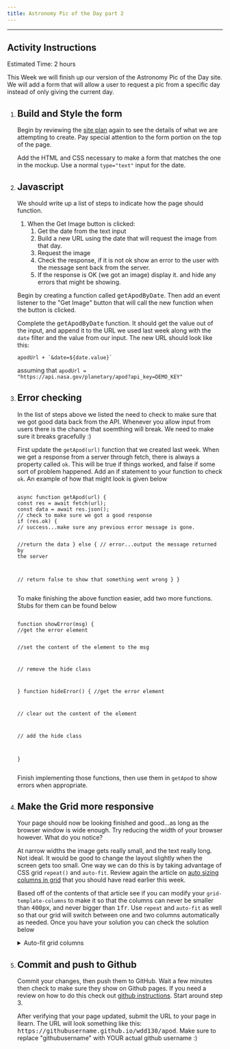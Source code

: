 ```yaml
---
title: Astronomy Pic of the Day part 2
---
```


- - -

<h2>Activity&nbsp;Instructions</h2>
<p>Estimated Time: 2 hours</p>
<p>
This Week we will finish up our version of the Astronomy Pic of the
Day site. We will add a form that will allow a user to request a pic
from a specific day instead of only giving the current day.
</p>
<div class="bigSteps">
<ol >
<li>
<!-- START STEP -->
<h2>Build and Style the form</h2>
<p>
Begin by reviewing the
<a href="apod/site-plan.html">site plan</a> again to see the
details of what we are attempting to create. Pay special attention
to the form portion on the top of the page.
</p>
<p>
Add the HTML and CSS necessary to make a form that matches the one
in the mockup. Use a normal <code>type="text"</code> input for the
date.
</p>

<!-- END STEP -->
</li>
<li>
<!-- START STEP -->
<h2>Javascript</h2>
<p>
We should write up a list of steps to indicate how the page should
function.
</p>
<ol>
<li>
When the Get Image button is clicked:
<ol>
<li>Get the date from the text input</li>
<li>
Build a new URL using the date that will request the image
from that day.
</li>
<li>Request the image</li>
<li>
Check the response, if it is not ok show an error to the
user with the message sent back from the server.
</li>
<li>
If the response is OK (we got an image) display it. and hide
any errors that might be showing.
</li>
</ol>
</li>
</ol>
<p>
Begin by creating a function called <kbd>getApodByDate</kbd>. Then
add an event listener to the "Get Image" button that will call the
new function when the button is clicked.
</p>
<p>
Complete the <kbd>getApodByDate</kbd> function. It should get the
value out of the input, and append it to the URL we used last week
along with the <code>date</code> filter and the value from our
input. The new URL should look like this:
</p>
<pre><code class="lang-js">apodUrl + `&date=${date.value}`</code></pre>
assuming that
<code
>apodUrl =
"https://api.nasa.gov/planetary/apod?api_key=DEMO_KEY"</code
>

<!-- END STEP -->
</li>
<li>
<!-- START STEP -->
<h2>Error checking</h2>
<p>
In the list of steps above we listed the need to check to make
sure that we got good data back from the API. Whenever you allow
input from users there is the chance that soemthing will break. We
need to make sure it breaks gracefully :)
</p>
<p>
First update the <code>getApod(url)</code> function that we
created last week. When we get a response from a server through
fetch, there is always a property called <code>ok</code>. This
will be true if things worked, and false if some sort of problem
happened. Add an if statement to your function to check
<code>ok</code>. An example of how that might look is given below
</p>
<pre><code class="lang-js">
async function getApod(url) {
const res = await fetch(url);
const data = await res.json();
// check to make sure we got a good response
if (res.ok) {
// success...make sure any previous error message is gone.

//return the data
} else {
// error...output the message returned by the server

// return false to show that something went wrong
}
}
</code></pre>
<p>
To make finishing the above function easier, add two more
functions. Stubs for them can be found below
</p>
<pre><code class="lang-js">
function showError(msg) {
//get the error element

//set the content of the element to the msg

// remove the hide class

}
function hideError() {
//get the error element

// clear out the content of the element

// add the hide class

}
</code></pre>
<p>
Finish implementing those functions, then use them in
<code>getApod</code> to show errors when appropriate.
</p>
<!-- END STEP -->
</li>
<li>
<!-- START STEP -->
<h2>Make the Grid more responsive</h2>
<p>
Your page should now be looking finished and good...as long as the
browser window is wide enough. Try reducing the width of your
browser however. What do you notice?
</p>
<p>
At narrow widths the image gets really small, and the text really
long. Not ideal. It would be good to change the layout slightly
when the screen gets too small. One way we can do this is by
taking advantage of CSS grid <code>repeat()</code> and
<code>auto-fit</code>. Review again the article on
<a
href="https://css-tricks.com/auto-sizing-columns-css-grid-auto-fill-vs-auto-fit/"
>auto sizing columns in grid</a
>
that you should have read earlier this week.
</p>
<p>
Based off of the contents of that article see if you can modify
your <code>grid-template-columns</code> to make it so that the
columns can never be smaller than <kbd>400px</kbd>, and never
bigger than <kbd>1fr</kbd>. Use <code>repeat</code> and
<code>auto-fit</code> as well so that our grid will switch between
one and two columns automatically as needed. Once you have your
solution you can check the solution below
</p>
<details>
<summary>Auto-fit grid columns</summary>
<pre><code class="lang-css">.photo {
display: grid;
grid-template-columns: repeat(auto-fit, minmax(400px, 1fr));
gap: 2em;
}</code></pre>
</details>
</li>

<li>
<!-- START STEP -->
<h2>Commit and push to Github</h2>

<p>
Commit your changes, then push them to GitHub. Wait a few minutes
then check to make sure they show on Github pages. If you need a
review on how to do this check out
<a
href="https://byui-cit.github.io/learning-modules/modules/general/hosting-git-gihub/ponder2/"
>github instructions</a
>. Start around step 3.
</p>

<p>
After verifying that your page updated, submit the URL to your
page in Ilearn. The URL will look something like this:
<kbd>https://githubusername.github.io/wdd130/apod</kbd>. Make sure
to replace "githubusername" with YOUR actual github username :)
</p>

<!-- END STEP -->
</li>
</ol>
</div>

